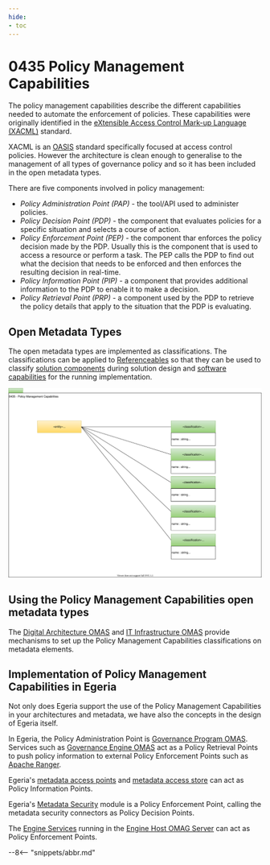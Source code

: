 ```yaml
---
hide:
- toc
---
```


<!-- SPDX-License-Identifier: CC-BY-4.0 -->
<!-- Copyright Contributors to the ODPi Egeria project. -->

# 0435 Policy Management Capabilities

The policy management capabilities describe the different capabilities needed to automate
the enforcement of policies.  These capabilities were originally identified in the 
[eXtensible Access Control Mark-up Language (XACML)](https://en.wikipedia.org/wiki/XACML) standard.

XACML is an [OASIS](https://www.oasis-open.org/) standard specifically focused at access control policies.
However the architecture is clean enough to generalise to the management of all types of governance policy 
and so it has been included in the open metadata types.

There are five components involved in policy management:
- *Policy Administration Point (PAP)* - the tool/API used to administer policies.
- *Policy Decision Point (PDP)* - the component that evaluates policies for a specific situation and selects a
  course of action.
- *Policy Enforcement Point (PEP)* - the component thar enforces the policy decision made by the PDP.
  Usually this is the component that is used to access a resource or perform a task. 
  The PEP calls the PDP to find out what the decision that needs to be enforced and then
  enforces the resulting decision in real-time.
- *Policy Information Point (PIP)* - a component that provides additional information to the PDP
  to enable it to make a decision.
- *Policy Retrieval Point (PRP)* - a component used by the PDP to retrieve the policy details that apply to the
  situation that the PDP is evaluating. 

## Open Metadata Types

The open metadata types are implemented as classifications.  The classifications can be applied to
[Referenceables](/types/0/0010-Base-Model) so that they can be used to classify
[solution components](/types/7/0730-Solution-Components) during solution design and
[software capabilities](/types/0/0042-Software-Capabilities) for the running implementation.


![UML](0435-Policy-Management-Capabilities.svg)


## Using the Policy Management Capabilities open metadata types

The [Digital Architecture OMAS](/services/omas/digital-architecture/overview)
and [IT Infrastructure OMAS](/services/omas/it-infrastructure/overview)
provide mechanisms to set up the Policy Management Capabilities classifications on metadata elements.

## Implementation of Policy Management Capabilities in Egeria

Not only does Egeria support the use of the Policy Management Capabilities in your architectures and
metadata, we have also the concepts in the design of Egeria itself.

In Egeria, the Policy Administration Point is
[Governance Program OMAS](/services/omas/governance-program/overview).
Services such as 
[Governance Engine OMAS](/services/omas/governance-engine/overview)
act as a Policy Retrieval Points to push policy information to external Policy Enforcement Points such as
[Apache Ranger](http://ranger.apache.org/).

Egeria's [metadata access points](/concepts/metadata-access-point)
and [metadata access store](/concepts/metadata-access-store)
can act as Policy Information Points.

Egeria's
[Metadata Security](/features/metadata-security/overview)
module is a Policy Enforcement Point, calling the metadata security connectors as Policy Decision Points.

The [Engine Services](/services/omes)
running in the [Engine Host OMAG Server](/concepts/engine-host)
can act as Policy Enforcement Points. 

--8<-- "snippets/abbr.md"